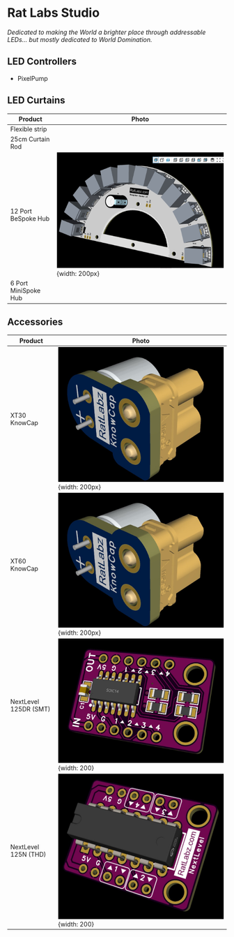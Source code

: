 # Rat Labs Studio

_Dedicated to making the World a brighter place through addressable LEDs... but mostly dedicated to World Domination._

## LED Controllers
- PixelPump

## LED Curtains
| Product          | Photo                                       |
|------------------|---------------------------------------------|
| Flexible strip   |                                             |
| 25cm Curtain Rod |                                             |
| 12 Port BeSpoke Hub | ![](assets/bespoke_spoke.jpg){width: 200px} |
|6 Port MiniSpoke Hub |                                             |

## Accessories
| Product               | Photo                                               |
|-----------------------|-----------------------------------------------------|
| XT30 KnowCap          | ![XT30 Capacitor](assets/KnowCap.jpg){width: 200px} |
| XT60 KnowCap          | ![XT60 Capacitor](assets/KnowCap.jpg){width: 200px} |
| NextLevel 125DR (SMT) | ![](assets/NextLevel125DR.jpg){width: 200}          |
| NextLevel 125N (THD)  | ![](assets/NextLevel.jpg){width: 200}               |